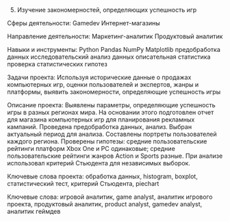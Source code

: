 5. Изучение закономерностей, определяющих успешность игр

Сферы деятельности:
Gamedev Интернет-магазины

Направление деятельности:
Маркетинг-аналитик Продуктовый аналитик

Навыки и инструменты:
Python Pandas NumPy Matplotlib предобработка данных исследовательский анализ данных описательная статистика проверка статистических гипотез

Задачи проекта:
Используя исторические данные о продажах компьютерных игр, оценки пользователей и экспертов, жанры и платформы, выявить закономерности, определяющие успешность игры

Описание проекта:
Выявлены параметры, определяющие успешность игры в разных регионах мира. На основании этого подготовлен отчет для магазина компьютерных игр для планирования рекламных кампаний. Проведена предобработка данных, анализ. Выбран актуальный период для анализа. Составлены портреты пользователей каждого региона. Проверены гипотезы: средние пользовательские рейтинги платформ Xbox One и PC одинаковые; средние пользовательские рейтинги жанров Action и Sports разные. При анализе использовал критерий Стьюдента для независимых выборок.

Ключевые слова проекта:
обработка данных, histogram, boxplot, статистический тест, критерий Стьюдента, piechart

Ключевые слова:
игровой аналитик, game analyst, аналитик игрового проекта, продуктовый аналитик, product analyst, gamedev analyst, аналитик геймдев
